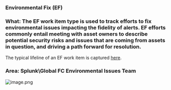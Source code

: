 ### Environmental Fix (EF)
### What: The EF work item type is used to track efforts to fix environmental issues impacting the fidelity of alerts. EF efforts commonly entail meeting with asset owners to describe potential security risks and issues that are coming from assets in question, and driving a path forward for resolution.

The typical lifeline of an EF work item is captured [here](https://dev.azure.com/GlobalSOC/Splunk/_wiki/wikis/Splunk.wiki/61/Environmental-Referential-Data-Fixes-Process).

### Area: Splunk\Global FC Environmental Issues Team

![image.png](/.attachments/image-d2b9a24a-6f2d-423f-ab26-138dea04d59e.png)